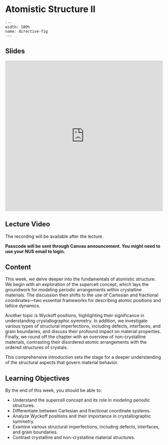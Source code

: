 # Atomistic Structure II
```{image} ../figures/atomistic_structure2_title.jpeg
---
width: 100%
name: directive-fig
---
```

## Slides
<iframe src="https://docs.google.com/presentation/d/e/2PACX-1vSucxRVFRQXWqxnWpI-JTbKwqgMkATdYlTnZI0AgfBPahmoNdtHCkoDAcHFIXRU-ihBlj5K36OXWiOw/embed?start=false&loop=false&delayms=3000" frameborder="0" width="100%" height="480" allowfullscreen="true" mozallowfullscreen="true" webkitallowfullscreen="true"></iframe>

## Lecture Video
The recording will be available after the lecture.

**Passcode will be sent through Canvas announcement. You might need to use your NUS email to login.**

## Content
This week, we delve deeper into the fundamentals of atomistic structure. We begin with an exploration of the supercell concept, which lays the groundwork for modeling periodic arrangements within crystalline materials. The discussion then shifts to the use of Cartesian and fractional coordinates—two essential frameworks for describing atomic positions and lattice dynamics.

Another topic is Wyckoff positions, highlighting their significance in understanding crystallographic symmetry. In addition, we investigate various types of structural imperfections, including defects, interfaces, and grain boundaries, and discuss their profound impact on material properties. Finally, we round off the chapter with an overview of non-crystalline materials, contrasting their disordered atomic arrangements with the ordered structures of crystals.

This comprehensive introduction sets the stage for a deeper understanding of the structural aspects that govern material behavior.

## Learning Objectives
By the end of this week, you should be able to:
- Understand the supercell concept and its role in modeling periodic structures.
- Differentiate between Cartesian and fractional coordinate systems.
- Analyze Wyckoff positions and their importance in crystallographic symmetry.
- Examine various structural imperfections, including defects, interfaces, and grain boundaries.
- Contrast crystalline and non-crystalline material structures.
